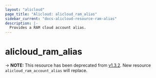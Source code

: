 ```yaml
---
layout: "alicloud"
page_title: "Alicloud: alicloud_ram_alias"
sidebar_current: "docs-alicloud-resource-ram-alias"
description: |-
  Provides a RAM cloud account alias.
---
```


# alicloud\_ram\_alias

-> **NOTE:** This resource has been deprecated from [v1.3.2](https://github.com/alibaba/terraform-provider/releases/tag/V1.3.2). New resource `alicloud_ram_account_alias` will replace.

